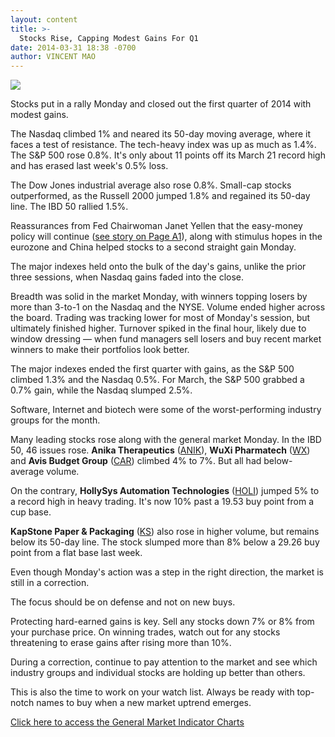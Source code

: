 ```yaml
---
layout: content
title: >-
  Stocks Rise, Capping Modest Gains For Q1
date: 2014-03-31 18:38 -0700
author: VINCENT MAO
---
```






![](https://www.investors.com/wp-content/uploads/ibd-migrated-images/MPv_140401_635318761694983795.png)









Stocks put in a rally Monday and closed out the first quarter of 2014 with modest gains.


The Nasdaq climbed 1% and neared its 50-day moving average, where it faces a test of resistance. The tech-heavy index was up as much as 1.4%. The S&P 500 rose 0.8%. It's only about 11 points off its March 21 record high and has erased last week's 0.5% loss.


The Dow Jones industrial average also rose 0.8%. Small-cap stocks outperformed, as the Russell 2000 jumped 1.8% and regained its 50-day line. The IBD 50 rallied 1.5%.


Reassurances from Fed Chairwoman Janet Yellen that the easy-money policy will continue ([see story on Page A1](http://news.investors.com/economy/033114-695309-yellen-pledges-more-economic-support.htm)), along with stimulus hopes in the eurozone and China helped stocks to a second straight gain Monday.


The major indexes held onto the bulk of the day's gains, unlike the prior three sessions, when Nasdaq gains faded into the close.


Breadth was solid in the market Monday, with winners topping losers by more than 3-to-1 on the Nasdaq and the NYSE. Volume ended higher across the board. Trading was tracking lower for most of Monday's session, but ultimately finished higher. Turnover spiked in the final hour, likely due to window dressing — when fund managers sell losers and buy recent market winners to make their portfolios look better.


The major indexes ended the first quarter with gains, as the S&P 500 climbed 1.3% and the Nasdaq 0.5%. For March, the S&P 500 grabbed a 0.7% gain, while the Nasdaq slumped 2.5%.


Software, Internet and biotech were some of the worst-performing industry groups for the month.


Many leading stocks rose along with the general market Monday. In the IBD 50, 46 issues rose. **Anika Therapeutics** ([ANIK](https://research.investors.com/quote.aspx?symbol=ANIK)), **WuXi Pharmatech** ([WX](https://research.investors.com/quote.aspx?symbol=WX)) and **Avis Budget Group** ([CAR](https://research.investors.com/quote.aspx?symbol=CAR)) climbed 4% to 7%. But all had below-average volume.


On the contrary, **HollySys Automation Technologies** ([HOLI](https://research.investors.com/quote.aspx?symbol=HOLI)) jumped 5% to a record high in heavy trading. It's now 10% past a 19.53 buy point from a cup base.


**KapStone Paper & Packaging** ([KS](https://research.investors.com/quote.aspx?symbol=KS)) also rose in higher volume, but remains below its 50-day line. The stock slumped more than 8% below a 29.26 buy point from a flat base last week.


Even though Monday's action was a step in the right direction, the market is still in a correction.


The focus should be on defense and not on new buys.


Protecting hard-earned gains is key. Sell any stocks down 7% or 8% from your purchase price. On winning trades, watch out for any stocks threatening to erase gains after rising more than 10%.


During a correction, continue to pay attention to the market and see which industry groups and individual stocks are holding up better than others.


This is also the time to work on your watch list. Always be ready with top-notch names to buy when a new market uptrend emerges.


[Click here to access the General Market Indicator Charts](https://www.investors.com/pdf/GMI_040114.pdf)




